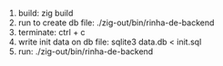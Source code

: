 1. build: zig build
1. run to create db file: ./zig-out/bin/rinha-de-backend
1. terminate: ctrl + c
1. write init data on db file: sqlite3 data.db < init.sql
1. run: ./zig-out/bin/rinha-de-backend